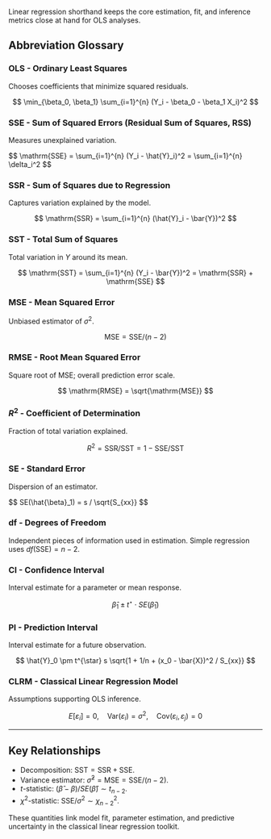 Linear regression shorthand keeps the core estimation, fit, and inference metrics close at hand for OLS analyses.

## Abbreviation Glossary

### OLS - Ordinary Least Squares

Chooses coefficients that minimize squared residuals.

$$
\min_{\beta_0, \beta_1} \sum_{i=1}^{n} (Y_i - \beta_0 - \beta_1 X_i)^2
$$

### SSE - Sum of Squared Errors (Residual Sum of Squares, RSS)

Measures unexplained variation.

<div></div>
$$
\mathrm{SSE} = \sum_{i=1}^{n} (Y_i - \hat{Y}_i)^2 = \sum_{i=1}^{n} \delta_i^2
$$

### SSR - Sum of Squares due to Regression

Captures variation explained by the model.

$$
\mathrm{SSR} = \sum_{i=1}^{n} (\hat{Y}_i - \bar{Y})^2
$$

### SST - Total Sum of Squares

Total variation in $Y$ around its mean.

$$
\mathrm{SST} = \sum_{i=1}^{n} (Y_i - \bar{Y})^2 = \mathrm{SSR} + \mathrm{SSE}
$$

### MSE - Mean Squared Error

Unbiased estimator of $\sigma^2$.

$$
\mathrm{MSE} = \mathrm{SSE} / (n - 2)
$$

### RMSE - Root Mean Squared Error

Square root of MSE; overall prediction error scale.

$$
\mathrm{RMSE} = \sqrt{\mathrm{MSE}}
$$

### $R^2$ - Coefficient of Determination

Fraction of total variation explained.

$$
R^2 = \mathrm{SSR} / \mathrm{SST} = 1 - \mathrm{SSE}/\mathrm{SST}
$$

### SE - Standard Error

Dispersion of an estimator.

<div></div>
$$
SE(\hat{\beta}_1) = s / \sqrt{S_{xx}}
$$

### df - Degrees of Freedom

Independent pieces of information used in estimation. Simple regression uses $df(\mathrm{SSE}) = n - 2$.

### CI - Confidence Interval

Interval estimate for a parameter or mean response.

$$
\hat{\beta}_1 \pm t^{\star} \cdot SE(\hat{\beta}_1)
$$

### PI - Prediction Interval

Interval estimate for a future observation.

$$
\hat{Y}_0 \pm t^{\star} s \sqrt{1 + 1/n + (x_0 - \bar{X})^2 / S_{xx}}
$$

### CLRM - Classical Linear Regression Model

Assumptions supporting OLS inference.

$$
E[\varepsilon_i] = 0,\quad \mathrm{Var}(\varepsilon_i) = \sigma^2,\quad \mathrm{Cov}(\varepsilon_i, \varepsilon_j) = 0
$$

---

## Key Relationships

- Decomposition: $\mathrm{SST} = \mathrm{SSR} + \mathrm{SSE}$.
- Variance estimator: $\hat{\sigma}^2 = \mathrm{MSE} = \mathrm{SSE} / (n - 2)$.
- $t$-statistic: $(\hat{\beta} - \beta) / SE(\hat{\beta}) \sim t_{n-2}$.
- $\chi^2$-statistic: $\mathrm{SSE} / \sigma^2 \sim \chi^2_{n-2}$.

These quantities link model fit, parameter estimation, and predictive uncertainty in the classical linear regression toolkit.
